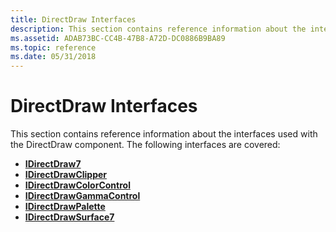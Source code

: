 ```yaml
---
title: DirectDraw Interfaces
description: This section contains reference information about the interfaces used with the DirectDraw component.
ms.assetid: ADAB73BC-CC4B-47B8-A72D-DC0886B9BA89
ms.topic: reference
ms.date: 05/31/2018
---
```


# DirectDraw Interfaces

This section contains reference information about the interfaces used with the DirectDraw component. The following interfaces are covered:

-   [**IDirectDraw7**](/windows/desktop/api/Ddraw/nn-ddraw-idirectdraw7)
-   [**IDirectDrawClipper**](/windows/desktop/api/Ddraw/nn-ddraw-idirectdrawclipper)
-   [**IDirectDrawColorControl**](/windows/desktop/api/Ddraw/nn-ddraw-idirectdrawcolorcontrol)
-   [**IDirectDrawGammaControl**](/windows/desktop/api/Ddraw/nn-ddraw-idirectdrawgammacontrol)
-   [**IDirectDrawPalette**](/windows/desktop/api/Ddraw/nn-ddraw-idirectdrawpalette)
-   [**IDirectDrawSurface7**](/windows/desktop/api/Ddraw/nn-ddraw-idirectdrawsurface7)

 

 




